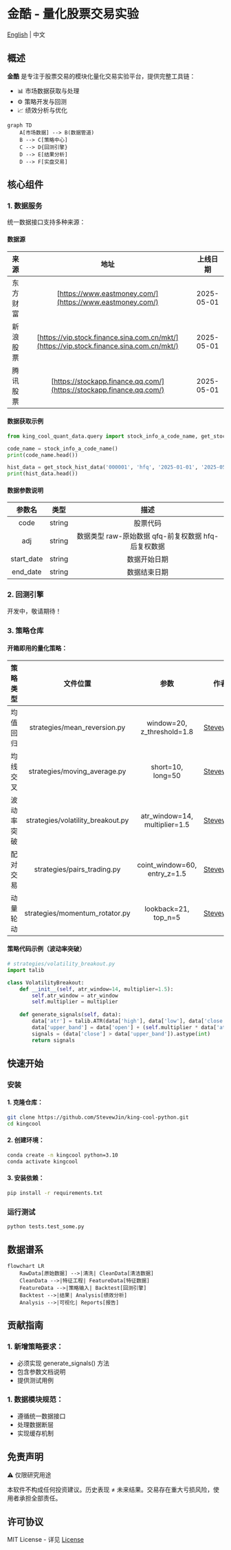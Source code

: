 # 金酷 - 量化股票交易实验

 [English](README.md) | 中文

## 概述

**金酷** 是专注于股票交易的模块化量化交易实验平台，提供完整工具链：

- 📊 市场数据获取与处理
- ⚙️ 策略开发与回测
- 📈 绩效分析与优化

```mermaid
graph TD
    A[市场数据] --> B(数据管道)
    B --> C[策略中心]
    C --> D{回测引擎}
    D --> E[结果分析]
    D --> F[实盘交易]
```

## 核心组件

### 1. 数据服务

统一数据接口支持多种来源：

#### 数据源

| 来源        | 地址   |  上线日期  |
| :--------:  | :-----:  | :----:  |
| 东方财富 | [https://www.eastmoney.com/](https://www.eastmoney.com/) |2025-05-01|
| 新浪股票 | [https://vip.stock.finance.sina.com.cn/mkt/](https://vip.stock.finance.sina.com.cn/mkt/) |2025-05-01|
| 腾讯股票 | [https://stockapp.finance.qq.com/](https://stockapp.finance.qq.com/) |2025-05-01|

#### 数据获取示例

```python
from king_cool_quant_data.query import stock_info_a_code_name, get_stock_hist_data

code_name = stock_info_a_code_name()
print(code_name.head())

hist_data = get_stock_hist_data('000001', 'hfq', '2025-01-01', '2025-05-31')
print(hist_data.head())
```

#### 数据参数说明

| 参数名        | 类型   |  描述  |
| :--------:  | :-----:  | :----:  |
| code | string | 股票代码 |
| adj | string | 数据类型 raw-原始数据 qfq-前复权数据 hfq-后复权数据 |
| start_date | string | 数据开始日期 |
| end_date | string | 数据结束日期 |

### 2. 回测引擎

开发中，敬请期待！

### 3. 策略仓库

#### 开箱即用的量化策略：

| 策略类型        | 文件位置   |  参数  |  作者  |
| :--------:  | :-----:  | :----:  | :----:  |
| 均值回归​ | strategies/mean_reversion.py | window=20, z_threshold=1.8 | [StevewJin](https://github.com/StevewJin/) |
| 均线交叉​ | strategies/moving_average.py | short=10, long=50 | [StevewJin](https://github.com/StevewJin/) |
| 波动率突破​ | strategies/volatility_breakout.py | atr_window=14, multiplier=1.5 | [StevewJin](https://github.com/StevewJin/) |
| ​​配对交易​ | strategies/pairs_trading.py | coint_window=60, entry_z=1.5 | [StevewJin](https://github.com/StevewJin/) |
| ​​动量轮动​ | strategies/momentum_rotator.py | lookback=21, top_n=5 | [StevewJin](https://github.com/StevewJin/) |

#### 策略代码示例（波动率突破）

```python
# strategies/volatility_breakout.py
import talib

class VolatilityBreakout:
    def __init__(self, atr_window=14, multiplier=1.5):
        self.atr_window = atr_window
        self.multiplier = multiplier
        
    def generate_signals(self, data):
        data['atr'] = talib.ATR(data['high'], data['low'], data['close'], self.atr_window)
        data['upper_band'] = data['open'] + (self.multiplier * data['atr'])
        signals = (data['close'] > data['upper_band']).astype(int)
        return signals
```

## 快速开始

### 安装

#### 1. 克隆仓库：

```bash
git clone https://github.com/StevewJin/king-cool-python.git
cd kingcool
```

#### 2. 创建环境：

```bash
conda create -n kingcool python=3.10
conda activate kingcool
```

#### 3. 安装依赖：

```bash
pip install -r requirements.txt
```

### 运行测试

```bash
python tests.test_some.py
```

## 数据谱系

```mermaid
flowchart LR
    RawData[原始数据] -->|清洗| CleanData[清洁数据]
    CleanData -->|特征工程| FeatureData[特征数据]
    FeatureData -->|策略输入| Backtest[回测引擎]
    Backtest -->|结果| Analysis[绩效分析]
    Analysis -->|可视化| Reports[报告]
```

## 贡献指南

### 1. 新增策略要求​​：

- 必须实现 generate_signals() 方法
- 包含参数文档说明
- 提供测试用例

### 1. ​​数据模块规范​​：

- 遵循统一数据接口
- 处理数据断层
- 实现缓存机制

## 免责声明

⚠️ ​​仅限研究用途​​

本软件不构成任何投资建议。历史表现 ≠ 未来结果。交易存在重大亏损风险，使用者承担全部责任。

## 许可协议

MIT License - 详见 [License](LICENSE)